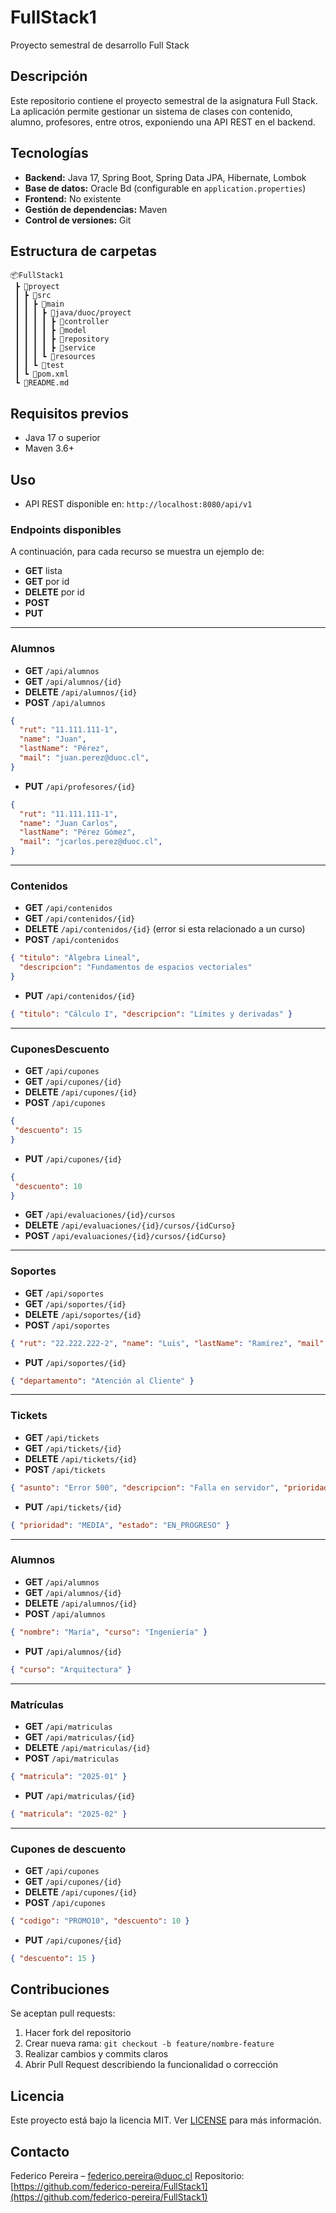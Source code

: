# FullStack1

Proyecto semestral de desarrollo Full Stack

## Descripción

Este repositorio contiene el proyecto semestral de la asignatura Full Stack. La aplicación permite gestionar un sistema de clases con contenido, alumno, profesores, entre otros, exponiendo una API REST en el backend.

## Tecnologías

* **Backend:** Java 17, Spring Boot, Spring Data JPA, Hibernate, Lombok
* **Base de datos:** Oracle Bd (configurable en `application.properties`)
* **Frontend:** No existente
* **Gestión de dependencias:** Maven
* **Control de versiones:** Git

## Estructura de carpetas

```
📦FullStack1
 ┣ 📂proyect
 ┃ ┣ 📂src
 ┃ ┃ ┣ 📂main
 ┃ ┃ ┃ ┣ 📂java/duoc/proyect
 ┃ ┃ ┃ ┃ ┣ 📂controller
 ┃ ┃ ┃ ┃ ┣ 📂model
 ┃ ┃ ┃ ┃ ┣ 📂repository
 ┃ ┃ ┃ ┃ ┣ 📂service
 ┃ ┃ ┃ ┗ 📂resources
 ┃ ┃ ┗ 📂test
 ┃ ┗ 📜pom.xml
 ┗ 📜README.md
```

## Requisitos previos

* Java 17 o superior
* Maven 3.6+

## Uso

* API REST disponible en: `http://localhost:8080/api/v1`

### Endpoints disponibles

A continuación, para cada recurso se muestra un ejemplo de:

* **GET** lista
* **GET** por id
* **DELETE** por id
* **POST**
* **PUT**

---

### Alumnos

* **GET** `/api/alumnos`
* **GET** `/api/alumnos/{id}`
* **DELETE** `/api/alumnos/{id}`
* **POST** `/api/alumnos`

```json
{
  "rut": "11.111.111-1",
  "name": "Juan",
  "lastName": "Pérez",
  "mail": "juan.perez@duoc.cl",
}
```

* **PUT** `/api/profesores/{id}`

````json
{
  "rut": "11.111.111-1",
  "name": "Juan Carlos",
  "lastName": "Pérez Gómez",
  "mail": "jcarlos.perez@duoc.cl",
}
````

---

### Contenidos

* **GET** `/api/contenidos`
* **GET** `/api/contenidos/{id}`
* **DELETE** `/api/contenidos/{id}` (error si esta relacionado a un curso)
* **POST** `/api/contenidos`

```json
{ "titulo": "Álgebra Lineal",
  "descripcion": "Fundamentos de espacios vectoriales"
}
```

* **PUT** `/api/contenidos/{id}`

```json
{ "titulo": "Cálculo I", "descripcion": "Límites y derivadas" }
```

---

### CuponesDescuento

* **GET** `/api/cupones`
* **GET** `/api/cupones/{id}`
* **DELETE** `/api/cupones/{id}`
* **POST** `/api/cupones`

```json
{
 "descuento": 15
}
```

* **PUT** `/api/cupones/{id}`

```json
{
 "descuento": 10
}
```
* **GET** `/api/evaluaciones/{id}/cursos`
* **DELETE** `/api/evaluaciones/{id}/cursos/{idCurso}`
* **POST** `/api/evaluaciones/{id}/cursos/{idCurso}`
---

### Soportes

* **GET** `/api/soportes`
* **GET** `/api/soportes/{id}`
* **DELETE** `/api/soportes/{id}`
* **POST** `/api/soportes`

```json
{ "rut": "22.222.222-2", "name": "Luis", "lastName": "Ramírez", "mail": "luis@example.com", "departamento": "TI" }
```

* **PUT** `/api/soportes/{id}`

```json
{ "departamento": "Atención al Cliente" }
```

---

### Tickets

* **GET** `/api/tickets`
* **GET** `/api/tickets/{id}`
* **DELETE** `/api/tickets/{id}`
* **POST** `/api/tickets`

```json
{ "asunto": "Error 500", "descripcion": "Falla en servidor", "prioridad": "ALTA" }
```

* **PUT** `/api/tickets/{id}`

```json
{ "prioridad": "MEDIA", "estado": "EN_PROGRESO" }
```

---

### Alumnos

* **GET** `/api/alumnos`
* **GET** `/api/alumnos/{id}`
* **DELETE** `/api/alumnos/{id}`
* **POST** `/api/alumnos`

```json
{ "nombre": "María", "curso": "Ingeniería" }
```

* **PUT** `/api/alumnos/{id}`

```json
{ "curso": "Arquitectura" }
```

---

### Matrículas

* **GET** `/api/matriculas`
* **GET** `/api/matriculas/{id}`
* **DELETE** `/api/matriculas/{id}`
* **POST** `/api/matriculas`

```json
{ "matricula": "2025-01" }
```

* **PUT** `/api/matriculas/{id}`

```json
{ "matricula": "2025-02" }
```

---

### Cupones de descuento

* **GET** `/api/cupones`
* **GET** `/api/cupones/{id}`
* **DELETE** `/api/cupones/{id}`
* **POST** `/api/cupones`

```json
{ "codigo": "PROMO10", "descuento": 10 }
```

* **PUT** `/api/cupones/{id}`

```json
{ "descuento": 15 }
```

## Contribuciones

Se aceptan pull requests:

1. Hacer fork del repositorio
2. Crear nueva rama: `git checkout -b feature/nombre-feature`
3. Realizar cambios y commits claros
4. Abrir Pull Request describiendo la funcionalidad o corrección

## Licencia

Este proyecto está bajo la licencia MIT. Ver [LICENSE](LICENSE) para más información.

## Contacto

Federico Pereira – [federico.pereira@duoc.cl](mailto:federico.pereira@duoc.cl)
Repositorio: [https://github.com/federico-pereira/FullStack1](https://github.com/federico-pereira/FullStack1)
